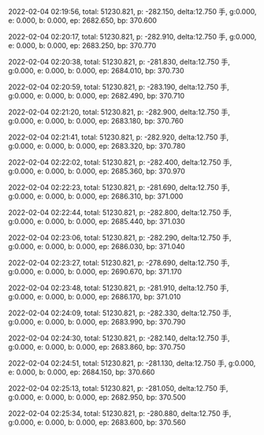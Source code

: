 2022-02-04 02:19:56, total: 51230.821, p: -282.150, delta:12.750 手, g:0.000, e: 0.000, b: 0.000, ep: 2682.650, bp: 370.600

2022-02-04 02:20:17, total: 51230.821, p: -282.910, delta:12.750 手, g:0.000, e: 0.000, b: 0.000, ep: 2683.250, bp: 370.770

2022-02-04 02:20:38, total: 51230.821, p: -281.830, delta:12.750 手, g:0.000, e: 0.000, b: 0.000, ep: 2684.010, bp: 370.730

2022-02-04 02:20:59, total: 51230.821, p: -283.190, delta:12.750 手, g:0.000, e: 0.000, b: 0.000, ep: 2682.490, bp: 370.710

2022-02-04 02:21:20, total: 51230.821, p: -282.900, delta:12.750 手, g:0.000, e: 0.000, b: 0.000, ep: 2683.180, bp: 370.760

2022-02-04 02:21:41, total: 51230.821, p: -282.920, delta:12.750 手, g:0.000, e: 0.000, b: 0.000, ep: 2683.320, bp: 370.780

2022-02-04 02:22:02, total: 51230.821, p: -282.400, delta:12.750 手, g:0.000, e: 0.000, b: 0.000, ep: 2685.360, bp: 370.970

2022-02-04 02:22:23, total: 51230.821, p: -281.690, delta:12.750 手, g:0.000, e: 0.000, b: 0.000, ep: 2686.310, bp: 371.000

2022-02-04 02:22:44, total: 51230.821, p: -282.800, delta:12.750 手, g:0.000, e: 0.000, b: 0.000, ep: 2685.440, bp: 371.030

2022-02-04 02:23:06, total: 51230.821, p: -282.290, delta:12.750 手, g:0.000, e: 0.000, b: 0.000, ep: 2686.030, bp: 371.040

2022-02-04 02:23:27, total: 51230.821, p: -278.690, delta:12.750 手, g:0.000, e: 0.000, b: 0.000, ep: 2690.670, bp: 371.170

2022-02-04 02:23:48, total: 51230.821, p: -281.910, delta:12.750 手, g:0.000, e: 0.000, b: 0.000, ep: 2686.170, bp: 371.010

2022-02-04 02:24:09, total: 51230.821, p: -282.330, delta:12.750 手, g:0.000, e: 0.000, b: 0.000, ep: 2683.990, bp: 370.790

2022-02-04 02:24:30, total: 51230.821, p: -282.140, delta:12.750 手, g:0.000, e: 0.000, b: 0.000, ep: 2683.860, bp: 370.750

2022-02-04 02:24:51, total: 51230.821, p: -281.130, delta:12.750 手, g:0.000, e: 0.000, b: 0.000, ep: 2684.150, bp: 370.660

2022-02-04 02:25:13, total: 51230.821, p: -281.050, delta:12.750 手, g:0.000, e: 0.000, b: 0.000, ep: 2682.950, bp: 370.500

2022-02-04 02:25:34, total: 51230.821, p: -280.880, delta:12.750 手, g:0.000, e: 0.000, b: 0.000, ep: 2683.600, bp: 370.560